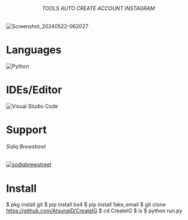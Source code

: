 
<h6 align="center"> 
  TOOLS AUTO CREATE ACCOUNT INSTAGRAM
</h6>

![Screenshot_20240522-062027](https://github.com/AtsunaID/CreateIG/assets/136549133/47b75ff1-3168-4cb9-a943-d8b61f1e37b4.jpg)

# Languages
![Python](https://img.shields.io/badge/python-3670A0?style=for-the-badge&logo=python&logoColor=ffdd54)
# IDEs/Editor
<img alt="Visual Studio Code" src="https://img.shields.io/badge/VisualStudioCode-0078d7.svg?style=for-the-badge&logo=visual-studio-code&logoColor=white"/>

# Support 
<h6>
  Sidiq Brewstreet
</h6>
<a href="https://github.com/sidiqbrewstreet" target="_blank">
   	<img alt="sodiqbrewstreet" src="https://img.shields.io/badge/github-%23121011.svg?style=for-the-badge&logo=github&logoColor=white"/>
</a>

# Install 
$ pkg install git 
$ pip install bs4 
$ pip install fake_email 
$ git clone https://github.com/AtsunaID/CreateIG 
$ cd CreateIG 
$ ls 
$ python run.py
